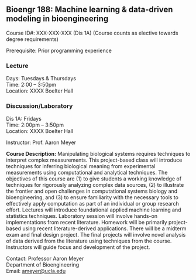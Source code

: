 ## Bioengr 188: Machine learning & data-driven modeling in bioengineering

Course ID#: XXX-XXX-XXX (Dis 1A)
(Course counts as elective towards degree requirements)

Prerequisite: Prior programming experience

### Lecture		
Days: Tuesdays & Thursdays  
Time: 2:00 – 3:50pm  
Location: XXXX Boelter Hall

### Discussion/Laboratory
Dis 1A: Fridays  
Time: 2:00pm – 3:50pm  
Location: XXXX Boelter Hall

Instructor: Prof. Aaron Meyer

**Course Description:** Manipulating biological systems requires techniques to interpret complex measurements. This project-based class will introduce techniques for inferring biological meaning from experimental measurements using computational and analytical techniques. The objectives of this course are (1) to give students a working knowledge of techniques for rigorously analyzing complex data sources, (2) to illustrate the frontier and open challenges in computational systems biology and bioengineering, and (3) to ensure familiarity with the necessary tools to effectively apply computation as part of an individual or group research effort. Lectures will introduce foundational applied machine learning and statistics techniques. Laboratory session will involve hands-on implementations from recent literature. Homework will be primarily project-based using recent literature-derived applications. There will be a midterm exam and final design project. The final projects will involve novel analysis of data derived from the literature using techniques from the course. Instructors will guide focus and development of the project.

Contact: Professor Aaron Meyer  
Department of Bioengineering  
Email: ameyer@ucla.edu
